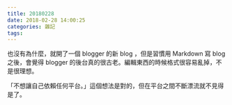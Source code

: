 ```yaml
---
title: 20180228
date: 2018-02-28 14:00:25
categories: 雜記
tags:
---
```


也沒有為什麼，就開了一個 blogger 的新 blog ，但是習慣用 Markdown 寫 blog 之後，會覺得 blogger 的後台真的很古老。編輯東西的時候格式很容易亂掉，不是很理想。

「不想讓自己依賴任何平台。」這個想法是對的，但在平台之間不斷漂流就不見得是了。
